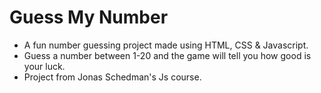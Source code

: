 # Guess My Number

- A fun number guessing project made using HTML, CSS & Javascript.
- Guess a number between 1-20 and the game will tell you how good is your luck.
- Project from Jonas Schedman's Js course.
